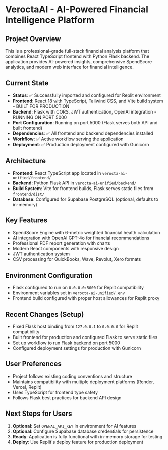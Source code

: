 # VeroctaAI - AI-Powered Financial Intelligence Platform

## Project Overview
This is a professional-grade full-stack financial analysis platform that combines React TypeScript frontend with Python Flask backend. The application provides AI-powered insights, comprehensive SpendScore analytics, and modern web interface for financial intelligence.

## Current State
- **Status**: ✅ Successfully imported and configured for Replit environment
- **Frontend**: React 18 with TypeScript, Tailwind CSS, and Vite build system - BUILT FOR PRODUCTION
- **Backend**: Flask with CORS, JWT authentication, OpenAI integration - RUNNING ON PORT 5000
- **Port Configuration**: Running on port 5000 (Flask serves both API and built frontend)
- **Dependencies**: ✅ All frontend and backend dependencies installed
- **Workflow**: ✅ Active workflow serving the application
- **Deployment**: ✅ Production deployment configured with Gunicorn

## Architecture
- **Frontend**: React TypeScript app located in `verocta-ai-unified/frontend/`
- **Backend**: Python Flask API in `verocta-ai-unified/backend/`
- **Build System**: Vite for frontend builds, Flask serves static files from `frontend/dist/`
- **Database**: Configured for Supabase PostgreSQL (optional, defaults to in-memory)

## Key Features
- SpendScore Engine with 6-metric weighted financial health calculation
- AI integration with OpenAI GPT-4o for financial recommendations
- Professional PDF report generation with charts
- Modern React components with responsive design
- JWT authentication system
- CSV processing for QuickBooks, Wave, Revolut, Xero formats

## Environment Configuration
- Flask configured to run on `0.0.0.0:5000` for Replit compatibility
- Environment variables set in `verocta-ai-unified/.env`
- Frontend build configured with proper host allowances for Replit proxy

## Recent Changes (Setup)
- Fixed Flask host binding from `127.0.0.1` to `0.0.0.0` for Replit compatibility
- Built frontend for production and configured Flask to serve static files
- Set up workflow to run Flask backend on port 5000
- Configured deployment settings for production with Gunicorn

## User Preferences
- Project follows existing coding conventions and structure
- Maintains compatibility with multiple deployment platforms (Render, Vercel, Replit)
- Uses TypeScript for frontend type safety
- Follows Flask best practices for backend API design

## Next Steps for Users
1. **Optional**: Set `OPENAI_API_KEY` in environment for AI features
2. **Optional**: Configure Supabase database credentials for persistence
3. **Ready**: Application is fully functional with in-memory storage for testing
4. **Deploy**: Use Replit's deploy feature for production deployment